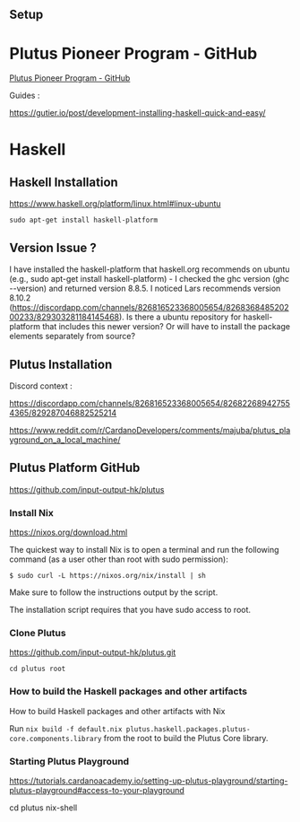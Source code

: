 ## Setup


# Plutus Pioneer Program - GitHub

[Plutus Pioneer Program - GitHub](https://github.com/input-output-hk/plutus-pioneer-program?utm_source=Developers&utm_campaign=d588ea48f0-EMAIL_CAMPAIGN_2021_03_31_06_14_COPY_01&utm_medium=email&utm_term=0_c9c99d4ad3-d588ea48f0-77574941)

Guides :

https://gutier.io/post/development-installing-haskell-quick-and-easy/


# Haskell

## Haskell Installation

https://www.haskell.org/platform/linux.html#linux-ubuntu

 `sudo apt-get install haskell-platform`

## Version Issue ?

I have installed the haskell-platform that haskell.org recommends on ubuntu (e.g., sudo apt-get install haskell-platform) - I checked the ghc version (ghc --version) and returned version 8.8.5. I noticed Lars recommends version 8.10.2 (https://discordapp.com/channels/826816523368005654/826836848520200233/829303281184145468). 
Is there a ubuntu repository for haskell-platform that includes this newer version? Or will have to install the package elements separately from source?

## Plutus Installation

Discord context :

https://discordapp.com/channels/826816523368005654/826822689427554365/829287046882525214

https://www.reddit.com/r/CardanoDevelopers/comments/majuba/plutus_playground_on_a_local_machine/

## Plutus Platform GitHub

https://github.com/input-output-hk/plutus

### Install Nix

https://nixos.org/download.html

The quickest way to install Nix is to open a terminal and run the following command (as a user other than root with sudo permission):

`$ sudo curl -L https://nixos.org/nix/install | sh`

Make sure to follow the instructions output by the script.

The installation script requires that you have sudo access to root.

### Clone Plutus

https://github.com/input-output-hk/plutus.git

`cd plutus root`

### How to build the Haskell packages and other artifacts

How to build Haskell packages and other artifacts with Nix

Run `nix build -f default.nix plutus.haskell.packages.plutus-core.components.library` from the root to build the Plutus Core library.

### Starting Plutus Playground

https://tutorials.cardanoacademy.io/setting-up-plutus-playground/starting-plutus-playground#access-to-your-playground

cd plutus
nix-shell



